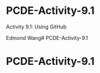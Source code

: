 # PCDE-Activity-9.1

Activity 9.1: Using GitHub

Edmond Wang# PCDE-Activity-9.1
# PCDE-Activity-9.1
